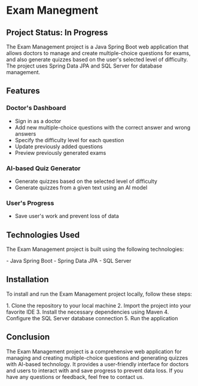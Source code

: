 # Exam Manegment

## Project Status: In Progress

<p>The Exam Management project is a Java Spring Boot web application that allows doctors to manage and create multiple-choice questions for exams, and also generate quizzes based on the user's selected level of difficulty. The project uses Spring Data JPA and SQL Server for database management.
</p>

## Features

### Doctor's Dashboard

- Sign in as a doctor
- Add new multiple-choice questions with the correct answer and wrong answers
- Specify the difficulty level for each question
- Update previously added questions
- Preview previously generated exams

### AI-based Quiz Generator

- Generate quizzes based on the selected level of difficulty
- Generate quizzes from a given text using an AI model

### User's Progress

- Save user's work and prevent loss of data

## Technologies Used

<p>The Exam Management project is built using the following technologies:</p>
- Java Spring Boot
- Spring Data JPA
- SQL Server

## Installation

<p>To install and run the Exam Management project locally, follow these steps:</p>
1. Clone the repository to your local machine
2. Import the project into your favorite IDE
3. Install the necessary dependencies using Maven
4. Configure the SQL Server database connection
5. Run the application

## Conclusion

<p>The Exam Management project is a comprehensive web application for managing and creating multiple-choice questions and generating quizzes with AI-based technology. It provides a user-friendly interface for doctors and users to interact with and save progress to prevent data loss. If you have any questions or feedback, feel free to contact us.</p>
